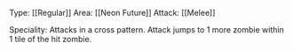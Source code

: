 Type: [[Regular]]
Area: [[Neon Future]]
Attack: [[Melee]]

Speciality: Attacks in a cross pattern. Attack jumps to 1 more zombie within 1 tile of the hit zombie.